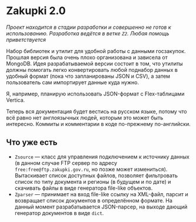 # Zakupki 2.0

_Проект находится в стадии разработки и совершенно не готов к использованию. Разработка ведётся в ветке `Z2`. Любая помощь приветствуется_

Набор библиотек и утилит для удобной работы с данными госзакупок. Прошлая версия была очень плохо организована и зависела от MongoDB. Идея разрабатываемой версии состоит в том, что утилиты должны помогать легко конвертировать любой поднабор данных в удобный формат (пока что запланированы JSON и CSV), а затем пользователь сам импортирует данные куда нужно.

Я, например, планирую использовать JSON-формат с Flex-таблицами Vertica.

Теперь вся документация будет вестись на русском языке, потому что всё равно нет англоязычных людей, которым это может быть интересно. Коммиты и комментарии в коде по-прежнему по-английски.

## Что уже есть

 - `Zsource` &mdash; класс для управления подключением к источнику данных (в данном случае FTP сервер по адресу `free:free@ftp.zakupki.gov.ru`, но позже может измениться). Вытаскивает список доступных файлов, позволяет фильтровать список по типу документа и регионы (в будущем и по дате) и скачивать файлы в виде генератора file-like объектов.
  - `Zparser` &mdash; принимает на вход file-like ссылку на XML-файл, парсит и возвращает список документов в определённом формате. На данный момент разрабатывается JSON-парсер, на выходе дающий генератор документов в виде `dict`.
